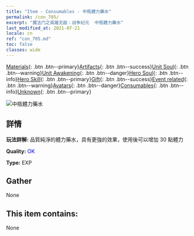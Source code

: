 ```yaml
---
title: "Item - Consumables - 中瓶體力藥水"
permalink: /con_705/
excerpt: "魔法门之英雄无敌：战争纪元  中瓶體力藥水"
last_modified_at: 2021-07-21
locale: cn
ref: "con_705.md"
toc: false
classes: wide
---
```

 [Materials](/ItemsCN/){: .btn .btn--primary}[Artifacts](/ItemsCN/Artifacts/){: .btn .btn--success}[Unit Soul](/ItemsCN/UnitSoul/){: .btn .btn--warning}[Unit Awakening](/ItemsCN/UnitAwakening/){: .btn .btn--danger}[Hero Soul](/ItemsCN/HeroSoul/){: .btn .btn--info}[Hero Skill](/ItemsCN/HeroSkill/){: .btn .btn--primary}[Gift](/ItemsCN/Gift/){: .btn .btn--success}[Event related](/ItemsCN/Events/){: .btn .btn--warning}[Avatars](/ItemsCN/Avatars/){: .btn .btn--danger}[Consumables](/ItemsCN/Consumables/){: .btn .btn--info}[Unknown](/ItemsCN/Unknown/){: .btn .btn--primary}

 ![中瓶體力藥水](/images/t/i_505.png)

## 詳情
 **玩法詳解:** 品質純淨的體力藥水，具有更強的效果，使用後可以增加 30 點體力

 **Quality:** <span style="color: #0000CD">OK</span>

 **Type:** EXP

## Gather

  None

## This item contains:

  None

